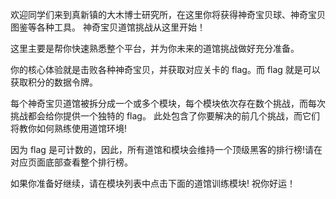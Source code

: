 欢迎同学们来到真新镇的大木博士研究所，在这里你将获得神奇宝贝球、神奇宝贝图鉴等各种工具。
神奇宝贝道馆挑战从这里开始！

这里主要是帮你快速熟悉整个平台，并为你未来的道馆挑战做好充分准备。

你的核心体验就是击败各种神奇宝贝，并获取对应关卡的 flag。而 flag 就是可以获取积分的数据令牌。

每个神奇宝贝道馆被拆分成一个或多个模块，每个模块依次存在数个挑战，而每次挑战都会给你提供一个独特的 flag。
此处包含了你要解决的前几个挑战，而它们将教你如何熟练使用道馆环境!

因为 flag 是可计数的，因此，所有道馆和模块会维持一个顶级黑客的排行榜!请在对应页面底部查看整个排行榜。

如果你准备好继续，请在模块列表中点击下面的道馆训练模块!
祝你好运！